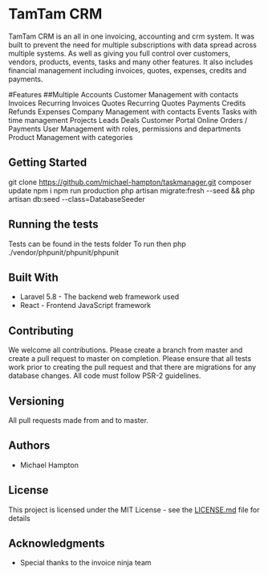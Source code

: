 # TamTam CRM

TamTam CRM is an all in one invoicing, accounting and crm system. It was built to prevent the need for multiple subscriptions with data spread across multiple systems. As well as giving you full control over customers, vendors, products, events, tasks and many other features. It also includes financial management including invoices, quotes, expenses, credits and payments.

#Features
##Multiple Accounts
Customer Management with contacts
Invoices
Recurring Invoices
Quotes
Recurring Quotes
Payments
Credits
Refunds
Expenses
Company Management with contacts
Events
Tasks with time management
Projects
Leads
Deals
Customer Portal
Online Orders / Payments
User Management with roles, permissions and departments
Product Management with categories

## Getting Started

git clone https://github.com/michael-hampton/taskmanager.git
composer update
npm i
npm run production
php artisan migrate:fresh --seed && php artisan db:seed --class=DatabaseSeeder

## Running the tests

Tests can be found in the tests folder 
To run then php ./vendor/phpunit/phpunit/phpunit

## Built With

* Laravel 5.8 - The backend web framework used
* React - Frontend JavaScript framework

## Contributing

We welcome all contributions. Please create a branch from master and create a pull request to master on completion. 
Please ensure that all tests work prior to creating the pull request and that there are migrations for any database changes. 
All code must follow PSR-2 guidelines.

## Versioning

All pull requests made from and to master. 

## Authors

* Michael Hampton
## License

This project is licensed under the MIT License - see the [LICENSE.md](LICENSE.md) file for details

## Acknowledgments

* Special thanks to the invoice ninja team 
